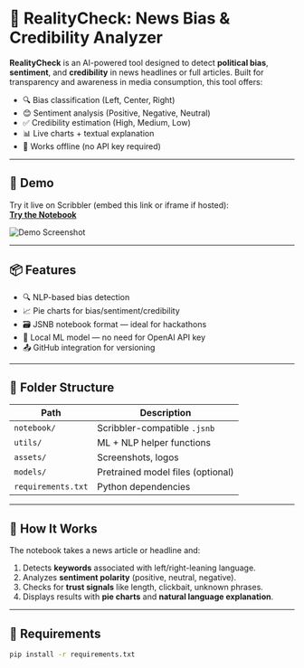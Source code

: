 # 🧠 RealityCheck: News Bias & Credibility Analyzer

**RealityCheck** is an AI-powered tool designed to detect **political bias**, **sentiment**, and **credibility** in news headlines or full articles. Built for transparency and awareness in media consumption, this tool offers:

- 🔍 Bias classification (Left, Center, Right)
- 😊 Sentiment analysis (Positive, Negative, Neutral)
- ✅ Credibility estimation (High, Medium, Low)
- 📊 Live charts + textual explanation
- 🧾 Works offline (no API key required)

---

## 🚀 Demo

Try it live on Scribbler (embed this link or iframe if hosted):  
**[Try the Notebook](https://scribbler.live/your_notebook_url)**

![Demo Screenshot](https://github.com/user-attachments/assets/33571628-43dc-4ab3-96f1-89641b3f9f92)


---

## 📦 Features

- 🔍 NLP-based bias detection
- 📈 Pie charts for bias/sentiment/credibility
- 🗃️ JSNB notebook format — ideal for hackathons
- 🧠 Local ML model — no need for OpenAI API key
- 📤 GitHub integration for versioning

---

## 📂 Folder Structure

| Path              | Description                      |
|-------------------|----------------------------------|
| `notebook/`       | Scribbler-compatible `.jsnb`     |
| `utils/`          | ML + NLP helper functions        |
| `assets/`         | Screenshots, logos               |
| `models/`         | Pretrained model files (optional)|
| `requirements.txt`| Python dependencies              |

---

## 🧠 How It Works

The notebook takes a news article or headline and:
1. Detects **keywords** associated with left/right-leaning language.
2. Analyzes **sentiment polarity** (positive, neutral, negative).
3. Checks for **trust signals** like length, clickbait, unknown phrases.
4. Displays results with **pie charts** and **natural language explanation**.

---

## 🔧 Requirements

```bash
pip install -r requirements.txt

